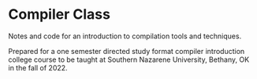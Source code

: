 # Compiler Class
Notes and code for an introduction to compilation tools and techniques.

Prepared for a one semester directed study format compiler introduction college course to be taught at Southern Nazarene University, Bethany, OK in the fall of 2022.
